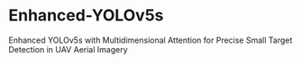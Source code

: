 # Enhanced-YOLOv5s
Enhanced YOLOv5s with Multidimensional Attention for Precise Small Target Detection in UAV Aerial Imagery
